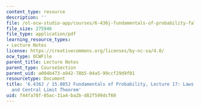 ```yaml
---
content_type: resource
description: ''
file: /ol-ocw-studio-app/courses/6-436j-fundamentals-of-probability-fall-2018/f44fa78f05ac31a4ba2bd82f599dcf60_MIT6_436JF18_lec17.pdf
file_size: 275946
file_type: application/pdf
learning_resource_types:
- Lecture Notes
license: https://creativecommons.org/licenses/by-nc-sa/4.0/
ocw_type: OCWFile
parent_title: Lecture Notes
parent_type: CourseSection
parent_uid: a004b473-a942-78b5-04a5-99ccf29d9f01
resourcetype: Document
title: '6.436J / 15.085J Fundamentals of Probability, Lecture 17: Laws of Large Numbers
  and Central Limit Theorem'
uid: f44fa78f-05ac-31a4-ba2b-d82f599dcf60
---
```

